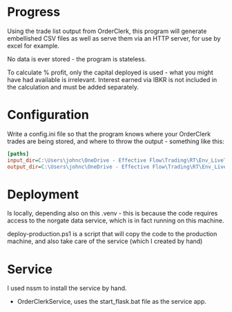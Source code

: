 # Progress

Using the trade list output from OrderClerk, this program will generate embellished CSV 
files as well as serve them via an HTTP server, for use by excel for example.

No data is ever stored - the program is stateless.

To calculate % profit, only the capital deployed is used - what you might have had available is irrelevant.  Interest
earned via IBKR is not included in the calculation and must be added separately.

# Configuration

Write a config.ini file so that the program knows where your OrderClerk trades are being stored, and
where to throw the output - something like this:

```ini
[paths]
input_dir=C:\Users\johnc\OneDrive - Effective Flow\Trading\RT\Env_LiveTrading\OrderClerk
output_dir=C:\Users\johnc\OneDrive - Effective Flow\Trading\RT\Env_LiveTrading\Reporting
```

# Deployment

Is locally, depending also on this .venv - this is because the code requires access to the norgate data service, which
is in fact running on this machine.

deploy-production.ps1 is a script that will copy the code to the production machine, and also take care of the service (which I created by hand)

# Service

I used nssm to install the service by hand.  

* OrderClerkService, uses the start_flask.bat file as the service app.

